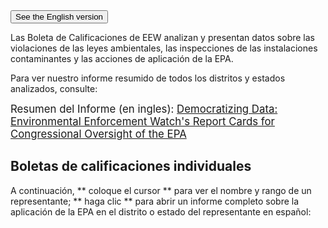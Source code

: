 <!--This snippet goes above the main content in `reports-content.md` in this folder-->

<form>
<input type="button" value="See the English version" onclick="window.location.href='../reports'" />
</form>

Las Boleta de Calificaciones de EEW analizan y presentan datos sobre las violaciones de las leyes ambientales, las inspecciones de las instalaciones contaminantes y las acciones de aplicación de la EPA.

Para ver nuestro informe resumido de todos los distritos y estados analizados, consulte:

<big> Resumen del Informe (en ingles): <a href="https://envirodatagov.org/wp-content/uploads/2020/10/Democratizing-Data-Summary-Report.pdf"> Democratizing Data: Environmental Enforcement Watch's Report Cards for Congressional Oversight of the EPA </a> </big>

## Boletas de calificaciones individuales

A continuación, ** coloque el cursor ** para ver el nombre y rango de un representante; ** haga clic ** para abrir un informe completo sobre la aplicación de la EPA en el distrito o estado del representante en español:
